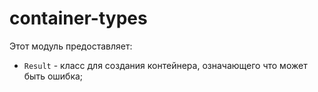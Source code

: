 # container-types

Этот модуль предоставляет:
  - `Result` - класс для создания контейнера, означающего что может быть ошибка;